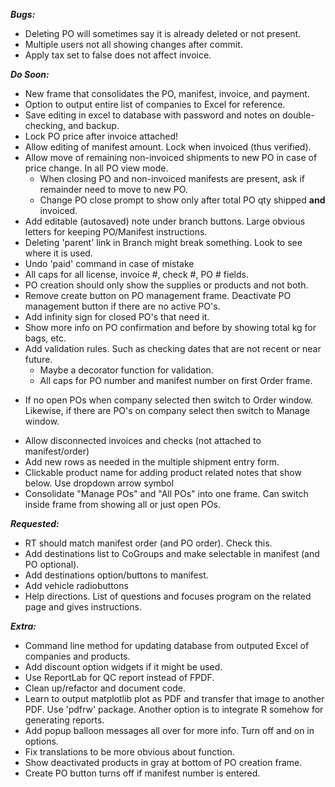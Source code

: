 ***Bugs:***
- Deleting PO will sometimes say it is already deleted or not present.
- Multiple users not all showing changes after commit. 
- Apply tax set to false does not affect invoice.

***Do Soon:***
- New frame that consolidates the PO, manifest, invoice, and payment.
- Option to output entire list of companies to Excel for reference.
- Save editing in excel to database with password and notes on double-checking, and backup.
- Lock PO price after invoice attached!
- Allow editing of manifest amount. Lock when invoiced (thus verified).
- Allow move of remaining non-invoiced shipments to new PO in case of price change. In all PO view mode.
    - When closing PO and non-invoiced manifests are present, ask if remainder need to move to new PO.
    - Change PO close prompt to show only after total PO qty shipped **and** invoiced.
- Add editable (autosaved) note under branch buttons. Large obvious letters for keeping PO/Manifest instructions.
- Deleting 'parent' link in Branch might break something. Look to see where it is used.
- Undo 'paid' command in case of mistake
- All caps for all license, invoice #, check #, PO # fields.
- PO creation should only show the supplies or products and not both.
- Remove create button on PO management frame. Deactivate PO management button if there are no active PO's.
- Add infinity sign for closed PO's that need it.
- Show more info on PO confirmation and before by showing total kg for bags, etc.
- Add validation rules. Such as checking dates that are not recent or near future.
    - Maybe a decorator function for validation.
    - All caps for PO number and manifest number on first Order frame.
* If no open POs when company selected then switch to Order window. Likewise, if there are PO's on company select then switch to Manage window.
- Allow disconnected invoices and checks (not attached to manifest/order)
- Add new rows as needed in the multiple shipment entry form.
- Clickable product name for adding product related notes that show below. Use dropdown arrow symbol
- Consolidate "Manage POs" and "All POs" into one frame. Can switch inside frame from showing all or just open POs.

***Requested:***
- RT should match manifest order (and PO order). Check this.
- Add destinations list to CoGroups and make selectable in manifest (and PO optional).
- Add destinations option/buttons to manifest.
- Add vehicle radiobuttons
- Help directions. List of questions and focuses program on the related page and gives instructions.

***Extra:***
- Command line method for updating database from outputed Excel of companies and products.
- Add discount option widgets if it might be used.
- Use ReportLab for QC report instead of FPDF.
- Clean up/refactor and document code.
- Learn to output matplotlib plot as PDF and transfer that image to another PDF. Use 'pdfrw' package. Another option is to integrate R somehow for generating reports.
- Add popup balloon messages all over for more info. Turn off and on in options.
- Fix translations to be more obvious about function.
- Show deactivated products in gray at bottom of PO creation frame.
- Create PO button turns off if manifest number is entered.